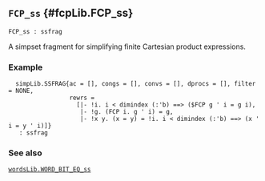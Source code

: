 ## `FCP_ss` {#fcpLib.FCP_ss}


```
FCP_ss : ssfrag
```



A simpset fragment for simplifying finite Cartesian product expressions.

### Example

    
      simpLib.SSFRAG{ac = [], congs = [], convs = [], dprocs = [], filter = NONE,
                     rewrs =
                       [|- !i. i < dimindex (:'b) ==> ($FCP g ' i = g i),
                        |- !g. (FCP i. g ' i) = g,
                        |- !x y. (x = y) = !i. i < dimindex (:'b) ==> (x ' i = y ' i)]}
       : ssfrag
    

### See also

[`wordsLib.WORD_BIT_EQ_ss`](#wordsLib.WORD_BIT_EQ_ss)


